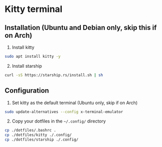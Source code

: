 # Kitty terminal

## Installation (Ubuntu and Debian only, skip this if on Arch)
1. Install kitty 
```bash
sudo apt install kitty -y
```
2. Install starship
```bash
curl -sS https://starship.rs/install.sh | sh
```

## Configuration
1. Set kitty as the default terminal (Ubuntu only, skip if on Arch)
```bash
sudo update-alternatives --config x-terminal-emulator
```
2. Copy your dotfiles in the `~/.config/` directory
```bash
cp ./dotfiles/.bashrc .
cp ./dotfiles/kitty ./.config/
cp ./dotfiles/starship ./.config/
```
